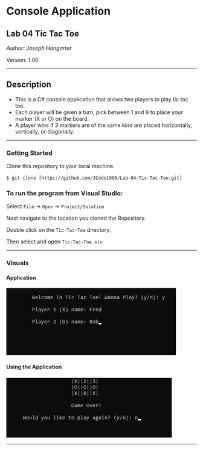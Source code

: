 # Console Application 

## Lab 04 Tic Tac Toe

*Author: Joseph Hangarter*

Version: 1.00

----

## Description
* This is a C# console application that allows two players to play tic tac toe.
* Each player will be given a turn, pick between 1 and 9 to place your marker (X or O) on the board.
* A player wins if 3 markers are of the same kind are placed horizontally, vertically, or diagonally.
---

### Getting Started
Clone this repository to your local machine.

```
$ git clone [https://github.com/JCode1986/Lab-04-Tic-Tac-Toe.git]
```

### To run the program from Visual Studio:
Select ```File``` -> ```Open``` -> ```Project/Solution```

Next navigate to the location you cloned the Repository.

Double click on the ```Tic-Tac-Toe``` directory.

Then select and open ```Tic-Tac-Toe.sln```

---

### Visuals

#### Application
![Image 1](./assets/start.png)
#### Using the Application
![Image 1](./assets/end.png)

---

